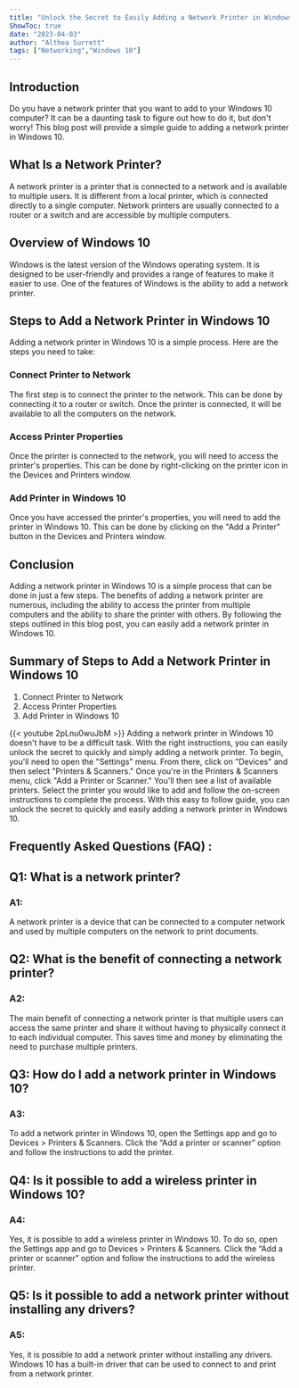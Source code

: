 ```yaml
---
title: "Unlock the Secret to Easily Adding a Network Printer in Windows 10!"
ShowToc: true 
date: "2023-04-03"
author: "Althea Surrett" 
tags: ["Networking","Windows 10"]
---
```

## Introduction
Do you have a network printer that you want to add to your Windows 10 computer? It can be a daunting task to figure out how to do it, but don't worry! This blog post will provide a simple guide to adding a network printer in Windows 10.

## What Is a Network Printer?
A network printer is a printer that is connected to a network and is available to multiple users. It is different from a local printer, which is connected directly to a single computer. Network printers are usually connected to a router or a switch and are accessible by multiple computers.

## Overview of Windows 10
Windows  is the latest version of the Windows operating system. It is designed to be user-friendly and provides a range of features to make it easier to use. One of the features of Windows  is the ability to add a network printer.

## Steps to Add a Network Printer in Windows 10
Adding a network printer in Windows 10 is a simple process. Here are the steps you need to take:

### Connect Printer to Network
The first step is to connect the printer to the network. This can be done by connecting it to a router or switch. Once the printer is connected, it will be available to all the computers on the network.

### Access Printer Properties
Once the printer is connected to the network, you will need to access the printer's properties. This can be done by right-clicking on the printer icon in the Devices and Printers window.

### Add Printer in Windows 10
Once you have accessed the printer's properties, you will need to add the printer in Windows 10. This can be done by clicking on the "Add a Printer" button in the Devices and Printers window.

## Conclusion
Adding a network printer in Windows 10 is a simple process that can be done in just a few steps. The benefits of adding a network printer are numerous, including the ability to access the printer from multiple computers and the ability to share the printer with others. By following the steps outlined in this blog post, you can easily add a network printer in Windows 10.

## Summary of Steps to Add a Network Printer in Windows 10
1. Connect Printer to Network
2. Access Printer Properties
3. Add Printer in Windows 10

{{< youtube 2pLnu0wuJbM >}} 
Adding a network printer in Windows 10 doesn't have to be a difficult task. With the right instructions, you can easily unlock the secret to quickly and simply adding a network printer. To begin, you'll need to open the "Settings" menu. From there, click on "Devices" and then select "Printers & Scanners." Once you're in the Printers & Scanners menu, click "Add a Printer or Scanner." You'll then see a list of available printers. Select the printer you would like to add and follow the on-screen instructions to complete the process. With this easy to follow guide, you can unlock the secret to quickly and easily adding a network printer in Windows 10.

## Frequently Asked Questions (FAQ) :
<h2>Q1: What is a network printer?</h2>

<h3>A1:</h3>
A network printer is a device that can be connected to a computer network and used by multiple computers on the network to print documents. 

<h2>Q2: What is the benefit of connecting a network printer?</h2>

<h3>A2:</h3>
The main benefit of connecting a network printer is that multiple users can access the same printer and share it without having to physically connect it to each individual computer. This saves time and money by eliminating the need to purchase multiple printers. 

<h2>Q3: How do I add a network printer in Windows 10?</h2>

<h3>A3:</h3>
To add a network printer in Windows 10, open the Settings app and go to Devices > Printers & Scanners. Click the “Add a printer or scanner” option and follow the instructions to add the printer. 

<h2>Q4: Is it possible to add a wireless printer in Windows 10?</h2>

<h3>A4:</h3>
Yes, it is possible to add a wireless printer in Windows 10. To do so, open the Settings app and go to Devices > Printers & Scanners. Click the “Add a printer or scanner” option and follow the instructions to add the wireless printer. 

<h2>Q5: Is it possible to add a network printer without installing any drivers?</h2>

<h3>A5:</h3>
Yes, it is possible to add a network printer without installing any drivers. Windows 10 has a built-in driver that can be used to connect to and print from a network printer.





